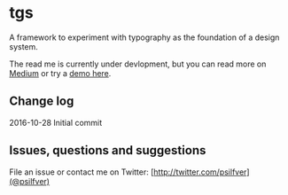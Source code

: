 # tgs

A framework to experiment with typography as the foundation of a design system.

The read me is currently under devlopment, but you can read more on [Medium](https://medium.com/@psilfver/a-design-system-built-on-typography-f49a8e079e2a#.nrcxv1sq8]) or try a [demo here](http://www.pettersilfver.com/demo/tgs]).

## Change log

2016-10-28 Initial commit

## Issues, questions and suggestions

File an issue or contact me on Twitter: [http://twitter.com/psilfver](@psilfver)
